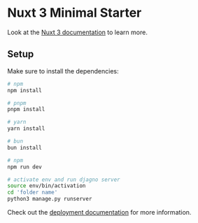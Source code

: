 # Nuxt 3 Minimal Starter

Look at the [Nuxt 3 documentation](https://nuxt.com/docs/getting-started/introduction) to learn more.

## Setup

Make sure to install the dependencies:

```bash
# npm
npm install

# pnpm
pnpm install

# yarn
yarn install

# bun
bun install
```

```bash
# npm
npm run dev
```

```bash
# activate env and run djagno server
source env/bin/activation
cd 'folder name'
python3 manage.py runserver

```


Check out the [deployment documentation](https://nuxt.com/docs/getting-started/deployment) for more information.
